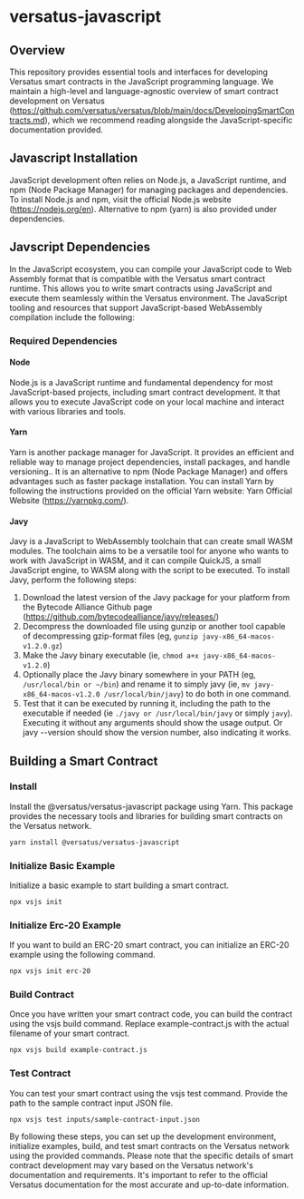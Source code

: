 # versatus-javascript
## Overview
This repository provides essential tools and interfaces for developing Versatus smart contracts in the JavaScript programming language. We maintain a high-level and language-agnostic overview of smart contract development on Versatus (https://github.com/versatus/versatus/blob/main/docs/DevelopingSmartContracts.md), which we recommend reading alongside the JavaScript-specific documentation provided.

## Javascript Installation
JavaScript development often relies on Node.js, a JavaScript runtime, and npm (Node Package Manager) for managing packages and dependencies. To install Node.js and npm, visit the official Node.js website (https://nodejs.org/en). Alternative to npm (yarn) is also provided under dependencies.

## Javscript Dependencies
In the JavaScript ecosystem, you can compile your JavaScript code to Web Assembly format that is compatible with the Versatus smart contract runtime. This allows you to write smart contracts using JavaScript and execute them seamlessly within the Versatus environment. The JavaScript tooling and resources that support JavaScript-based WebAssembly compilation include the following:

### Required Dependencies 
#### Node 
Node.js is a JavaScript runtime and fundamental dependency for most JavaScript-based projects, including smart contract development. It that allows you to execute  JavaScript code on your local machine and interact with various libraries and tools.

#### Yarn
Yarn is another package manager for JavaScript. It provides an efficient and reliable way to manage project dependencies, install packages, and handle versioning.. It is an alternative to npm (Node Package Manager) and offers advantages such as faster package installation. You can install Yarn by following the instructions provided on the official Yarn website: Yarn Official Website (https://yarnpkg.com/).

#### Javy
Javy is a JavaScript to WebAssembly toolchain that can create small WASM modules. The toolchain aims to be a versatile tool for anyone who wants to work with JavaScript in WASM, and it can compile QuickJS, a small JavaScript engine, to WASM along with the script to be executed. To install Javy, perform the following steps:
1. Download the latest version of the Javy package for your platform from the Bytecode Alliance Github page (https://github.com/bytecodealliance/javy/releases/)
2. Decompress the downloaded file using gunzip or another tool capable of decompressing gzip-format files (eg, ```gunzip javy-x86_64-macos-v1.2.0.gz```)
3. Make the Javy binary executable (ie, ```chmod a+x javy-x86_64-macos-v1.2.0```)
4. Optionally place the Javy binary somewhere in your PATH (eg,``` /usr/local/bin or ~/bin```) and rename it to simply javy (ie, ```mv javy-x86_64-macos-v1.2.0 /usr/local/bin/javy```) to do both in one command.
5. Test that it can be executed by running it, including the path to the executable if needed (ie ```./javy or /usr/local/bin/javy``` or simply ```javy```). Executing it without any arguments should show the usage output. Or javy --version should show the version number, also indicating it works.

## Building a Smart Contract

### Install
Install the @versatus/versatus-javascript package using Yarn. This package provides the necessary tools and libraries for building smart contracts on the Versatus network.
```bash
yarn install @versatus/versatus-javascript
```

### Initialize Basic Example
Initialize a basic example to start building a smart contract.
```bash
npx vsjs init
```

### Initialize Erc-20 Example
If you want to build an ERC-20 smart contract, you can initialize an ERC-20 example using the following command.
```bash
npx vsjs init erc-20
```

### Build Contract
Once you have written your smart contract code, you can build the contract using the vsjs build command. Replace example-contract.js with the actual filename of your smart contract.
```bash
npx vsjs build example-contract.js
```

### Test Contract
You can test your smart contract using the vsjs test command. Provide the path to the sample contract input JSON file.
```bash
npx vsjs test inputs/sample-contract-input.json
```
By following these steps, you can set up the development environment, initialize examples, build, and test smart contracts on the Versatus network using the provided commands.
Please note that the specific details of smart contract development may vary based on the Versatus network's documentation and requirements. It's important to refer to the official Versatus documentation for the most accurate and up-to-date information.
